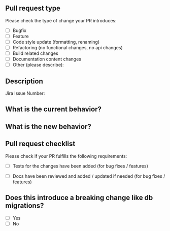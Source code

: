 ## Pull request type
Please check the type of change your PR introduces:

- [ ] Bugfix
- [ ] Feature
- [ ] Code style update (formatting, renaming)
- [ ] Refactoring (no functional changes, no api changes)
- [ ] Build related changes
- [ ] Documentation content changes
- [ ] Other (please describe):

## Description
Jira Issue Number:


## What is the current behavior?


## What is the new behavior?


## Pull request checklist
Please check if your PR fulfills the following requirements:

- [ ] Tests for the changes have been added (for bug fixes / features)
- [ ] Docs have been reviewed and added / updated if needed (for bug fixes / features)



## Does this introduce a breaking change like db migrations?
- [ ] Yes
- [ ] No
